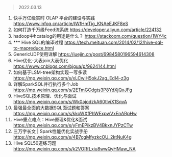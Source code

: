 >2022.03.13
1. 快手万亿级实时 OLAP 平台的建设与实践
https://www.infoq.cn/article/IWfHmTig_KNAeEJKF8eS
2. 如何打造千万级Feed流系统
https://developer.aliyun.com/article/224132
3. hadoop中hcatalog的用途是什么？
https://stackoom.com/question/1WY4c 
4. *** Hive SQL的编译过程
https://tech.meituan.com/2014/02/12/hive-sql-to-mapreduce.html
5. GenericUDF使用详解
https://juejin.cn/post/6984580196594614308
6. Hive优化-大表join大表优化
https://www.cnblogs.com/bjgua/p/9624144.html
7. 如何基于LSM-tree架构实现一写多读
https://mp.weixin.qq.com/s/xLCwiH5okJ2ag_EdI4-z3g
8. 详解SparkSQL并行执行多个Job
https://mp.weixin.qq.com/s/2ETmGCdgts3P8YdXjQxJFg
9. HiveSQL技术原理、优化与面试
https://mp.weixin.qq.com/s/Wk0ajodzkA60tlviX1SqvA
10. 最强最全面的大数据SQL面试题和答案
https://mp.weixin.qq.com/s/kkoWXfPhWExpwVxEnARpHw
11. Hive重点难点：Hive原理&优化&面试
https://mp.weixin.qq.com/s/yFmEPikzBV4BkxnJYPzCTw
12. 三万字长文 | Spark性能优化实战手册
https://mp.weixin.qq.com/s/4B7cgMfyzkcOU_2ktNuK4g
13. Hive SQL50道练习题
https://mp.weixin.qq.com/s/k2VORfLxiu8wwQyHMaw_NA